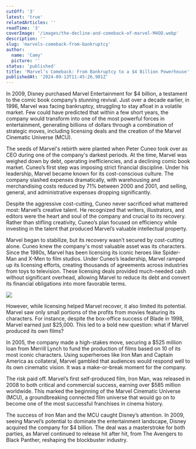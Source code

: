 ```yaml
---
cutOff: '3'
latest: 'true'
relatedArticles: ''
readTime: '3'
coverImage: '/images/the-decline-and-comeback-of-marvel-M4OD.webp'
description: ''
slug: 'marvels-comeback-from-bankruptcy'
author:
  name: 'Camy'
  picture: ''
status: 'published'
title: 'Marvel’s Comeback: From Bankruptcy to a $4 Billion Powerhouse'
publishedAt: '2024-09-13T11:45:26.901Z'
---
```


In 2009, Disney purchased Marvel Entertainment for $4 billion, a testament to the comic book company’s stunning revival. Just over a decade earlier, in 1996, Marvel was facing bankruptcy, struggling to stay afloat in a volatile market. Few could have predicted that within a few short years, the company would transform into one of the most powerful forces in entertainment, generating billions of dollars through a combination of strategic moves, including licensing deals and the creation of the Marvel Cinematic Universe (MCU).

The seeds of Marvel's rebirth were planted when Peter Cuneo took over as CEO during one of the company's darkest periods. At the time, Marvel was weighed down by debt, operating inefficiencies, and a declining comic book market. Cuneo’s first step was imposing strict financial discipline. Under his leadership, Marvel became known for its cost-conscious culture. The company slashed expenses dramatically, with warehousing and merchandising costs reduced by 71% between 2000 and 2001, and selling, general, and administrative expenses dropping significantly.

Despite the aggressive cost-cutting, Cuneo never sacrificed what mattered most: Marvel’s creative talent. He recognized that writers, illustrators, and editors were the heart and soul of the company and crucial to its recovery. Rather than stifling creativity, Cuneo’s plan focused on efficiency while investing in the talent that produced Marvel’s valuable intellectual property.

Marvel began to stabilize, but its recovery wasn’t secured by cost-cutting alone. Cuneo knew the company's most valuable asset was its characters. Since the 1980s, Marvel has been licensing its iconic heroes like Spider-Man and X-Men to film studios. Under Cuneo’s leadership, Marvel ramped up its licensing efforts, creating thousands of agreements across industries from toys to television. These licensing deals provided much-needed cash without significant overhead, allowing Marvel to reduce its debt and convert its financial obligations into more favorable terms.

![](/images/the-decline-and-comeback-of-marvel-k4Mz.webp)

However, while licensing helped Marvel recover, it also limited its potential. Marvel saw only small portions of the profits from movies featuring its characters. For instance, despite the box-office success of Blade in 1998, Marvel earned just $25,000. This led to a bold new question: what if Marvel produced its own films?

In 2005, the company made a high-stakes move, securing a $525 million loan from Merrill Lynch to fund the production of films based on 10 of its most iconic characters. Using superheroes like Iron Man and Captain America as collateral, Marvel gambled that audiences would respond well to its own cinematic vision. It was a make-or-break moment for the company.

The risk paid off. Marvel’s first self-produced film, Iron Man, was released in 2008 to both critical and commercial success, earning over $585 million worldwide. This marked the beginning of the Marvel Cinematic Universe (MCU), a groundbreaking connected film universe that would go on to become one of the most successful franchises in cinema history.

The success of Iron Man and the MCU caught Disney’s attention. In 2009, seeing Marvel’s potential to dominate the entertainment landscape, Disney acquired the company for $4 billion. The deal was a masterstroke for both parties, as Marvel continued to release hit after hit, from The Avengers to Black Panther, reshaping the blockbuster industry.